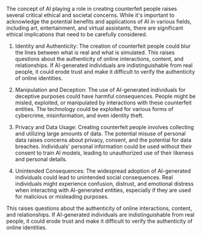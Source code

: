 The concept of AI playing a role in creating counterfeit people raises several critical ethical and societal concerns. While it's important to acknowledge the potential benefits and applications of AI in various fields, including art, entertainment, and virtual assistants, there are significant ethical implications that need to be carefully considered.

1) Identity and Authenticity: The creation of counterfeit people could blur the lines between what is real and what is simulated. This raises questions about the authenticity of online interactions, content, and relationships. If AI-generated individuals are indistinguishable from real people, it could erode trust and make it difficult to verify the authenticity of online identities.

2) Manipulation and Deception: The use of AI-generated individuals for deceptive purposes could have harmful consequences. People might be misled, exploited, or manipulated by interactions with these counterfeit entities. The technology could be exploited for various forms of cybercrime, misinformation, and even identity theft.

3) Privacy and Data Usage: Creating counterfeit people involves collecting and utilizing large amounts of data. The potential misuse of personal data raises concerns about privacy, consent, and the potential for data breaches. Individuals' personal information could be used without their consent to train AI models, leading to unauthorized use of their likeness and personal details.

4) Unintended Consequences: The widespread adoption of AI-generated individuals could lead to unintended social consequences. Real individuals might experience confusion, distrust, and emotional distress when interacting with AI-generated entities, especially if they are used for malicious or misleading purposes.

























This raises questions about the authenticity of online interactions, content, and relationships. If AI-generated individuals are indistinguishable from real people, it could erode trust and make it difficult to verify the authenticity of online identities.
